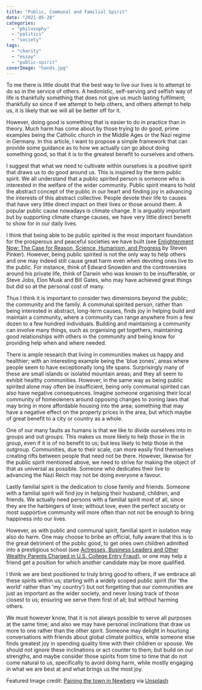 ```yaml
---
title: "Public, Communal and Familial Spirit"
date: "2021-05-28"
categories: 
  - "philosophy"
  - "politics"
  - "society"
tags: 
  - "charity"
  - "essay"
  - "public-spirit"
coverImage: "hands.jpg"
---
```


To me there is little doubt that the best way to live our lives is to attempt to do so in the service of others. A hedonistic, self-serving and selfish way of life is thankfully something that does not give us much lasting fulfilment; thankfully so since if we attempt to help others, and others attempt to help us, it is likely that we will all be better off for it.

However, doing good is something that is easier to do in practice than in theory. Much harm has come about by those trying to do good, prime examples being the Catholic church in the Middle Ages or the Nazi regime in Germany. In this article, I want to propose a simple framework that can provide some guidance as to how we actually can go about doing something good, so that it is to the greatest benefit to ourselves and others.

I suggest that what we need to cultivate within ourselves is a positive spirit that draws us to do good around us. This is inspired by the term public spirit. We all understand that a public spirited person is someone who is interested in the welfare of the wider community. Public spirit means to hold the abstract concept of the public in our heart and finding joy in advancing the interests of this abstract collective. People devote their life to causes that have very little direct impact on their lives or those around them. A popular public cause nowadays is climate change. It is arguably important but by supporting climate change causes, we have very little direct benefit to show for in our daily lives.

I think that being able to be public spirited is the most important foundation for the prosperous and peaceful societies we have built (see [Enlightenment Now: The Case for Reason, Science, Humanism, and Progress](https://www.goodreads.com/review/show/2714425740) by Steven Pinker). However, being public spirited is not the only way to help others and one may indeed still cause great harm even when devoting ones live to the public. For instance, think of Edward Snowden and the controversies around his private life, think of Darwin who was known to be insufferable, or Steve Jobs, Elon Musk and Bill Gates, who may have achieved great things but did so at the personal cost of many.

Thus I think it is important to consider two dimensions beyond the public; the community and the family. A communal spirited person, rather than being interested in abstract, long-term causes, finds joy in helping build and maintain a community, where a community can range anywhere from a few dozen to a few hundred individuals. Building and maintaining a community can involve many things, such as organising get togethers, maintaining good relationships with others in the community and being know for providing help when and where needed.

There is ample research that living in communities makes us happy and healthier; with an interesting example being the 'blue zones', areas where people seem to have exceptionally long life spans. Surprisingly many of these are small islands or isolated mountain areas; and they all seem to exhibit healthy communities. However, in the same way as being public spirited alone may often be insufficient, being only communal spirited can also have negative consequences. Imagine someone organising their local community of homeowners around opposing changes to zoning laws that may bring in more affordable housing into the area; something that may have a negative effect on the property prices in the area, but which maybe of great benefit to a city or country as a whole.

One of our many faults as humans is that we like to divide ourselves into in groups and out groups. This makes us more likely to help those in the in group, even if it is of no benefit to us; but less likely to help those in the outgroup. Communities, due to their scale, can more easily find themselves creating rifts between people that need not be there. However, likewise for the public spirit mentioned above, we need to strive for making the object of that as universal as possible. Someone who dedicates their live to advancing the Nazi Reich may not be doing everyone a favour.

Lastly familial spirit is the dedication to close family and friends. Someone with a familial spirit will find joy in helping their husband, children, and friends. We actually need persons with a familial spirit most of all, since they are the harbingers of love; without love, even the perfect society or most supportive community will more often than not not be enough to bring happiness into our lives.

However, as with public and communal spirit, familial spirit in isolation may also do harm. One may choose to bribe an official, fully aware that this is to the great detriment of the public good, to get ones own children admitted into a prestigious school (see [Actresses, Business Leaders and Other Wealthy Parents Charged in U.S. College Entry Fraud](https://www.nytimes.com/2019/03/12/us/college-admissions-cheating-scandal.html)), or one may help a friend get a position for which another candidate may be more qualified.

I think we are best positioned to truly bring good to others, if we embrace all these spirits within us; starting with a widely scoped public spirit (for 'the world' rather than 'my country') but not forgetting that our communities are just as important as the wider society, and never losing track of those closest to us; ensuring we serve them first of all; but without harming others.

We must however know, that it is not always possible to serve all purposes at the same time; and also we may have personal inclinations that draw us more to one rather than the other spirit. Someone may delight in hourlong conversations with friends about global climate politics, while someone else finds greatest joy in spending quality time with their children or spouse. We should not ignore these inclinations or act counter to them; but build on our strengths, and maybe consider those spirits from time to time that do not come natural to us, specifically to avoid doing harm, while mostly engaging in what we are best at and what brings us the most joy.

Featured Image credit: [Paining the town in Newberg](https://www.orartswatch.org/painting-the-town-in-newberg/) via [Unsplash](https://unsplash.com/photos/epBIrtdg2Hk)
